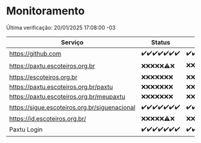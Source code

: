 # Monitoramento

Última verificação: 20/01/2025 17:08:00 -03

|Serviço|Status|Últimas 24h|
|---|---|---|
|https://github.com|<span title="2025-01-13: OK=23">✔️</span><span title="2025-01-14: OK=23">✔️</span><span title="2025-01-15: OK=23">✔️</span><span title="2025-01-16: OK=23">✔️</span><span title="2025-01-17: OK=23">✔️</span><span title="2025-01-18: OK=23">✔️</span><span title="2025-01-19: OK=20">✔️</span>|<span title="19/01/2025 18:06:00 -03 : 200">✔️</span><span title="19/01/2025 19:07:00 -03 : 200">✔️</span><span title="19/01/2025 20:07:00 -03 : 200">✔️</span><span title="19/01/2025 21:40:00 -03 : 200">✔️</span><span title="19/01/2025 23:08:00 -03 : 200">✔️</span><span title="20/01/2025 00:11:00 -03 : 200">✔️</span><span title="20/01/2025 01:10:00 -03 : 200">✔️</span><span title="20/01/2025 02:08:00 -03 : 200">✔️</span><span title="20/01/2025 03:12:00 -03 : 200">✔️</span><span title="20/01/2025 04:08:00 -03 : 200">✔️</span><span title="20/01/2025 05:12:00 -03 : 200">✔️</span><span title="20/01/2025 06:09:00 -03 : 200">✔️</span><span title="20/01/2025 07:09:00 -03 : 200">✔️</span><span title="20/01/2025 08:07:00 -03 : 200">✔️</span><span title="20/01/2025 09:15:00 -03 : 200">✔️</span><span title="20/01/2025 10:15:00 -03 : 200">✔️</span><span title="20/01/2025 11:07:00 -03 : 200">✔️</span><span title="20/01/2025 12:08:00 -03 : 200">✔️</span><span title="20/01/2025 13:09:00 -03 : 200">✔️</span><span title="20/01/2025 14:07:00 -03 : 200">✔️</span><span title="20/01/2025 15:10:00 -03 : 200">✔️</span><span title="20/01/2025 16:05:00 -03 : 200">✔️</span><span title="20/01/2025 17:08:00 -03 : 200">✔️</span>|
|https://paxtu.escoteiros.org.br|<span title="2025-01-13: Falhas=23">❌</span><span title="2025-01-14: Falhas=23">❌</span><span title="2025-01-15: Falhas=23">❌</span><span title="2025-01-16: Falhas=23">❌</span><span title="2025-01-17: Falhas=23">❌</span><span title="2025-01-18: OK=1, Falhas=22">⚠️</span><span title="2025-01-19: Falhas=20">❌</span>|<span title="19/01/2025 18:06:00 -03 : 403">❌</span><span title="19/01/2025 19:07:00 -03 : 403">❌</span><span title="19/01/2025 20:07:00 -03 : 403">❌</span><span title="19/01/2025 21:40:00 -03 : 403">❌</span><span title="19/01/2025 23:08:00 -03 : 403">❌</span><span title="20/01/2025 00:11:00 -03 : 403">❌</span><span title="20/01/2025 01:10:00 -03 : 403">❌</span><span title="20/01/2025 02:08:00 -03 : 403">❌</span><span title="20/01/2025 03:12:00 -03 : 403">❌</span><span title="20/01/2025 04:08:00 -03 : 200">✔️</span><span title="20/01/2025 05:12:00 -03 : 403">❌</span><span title="20/01/2025 06:09:00 -03 : 403">❌</span><span title="20/01/2025 07:09:00 -03 : 403">❌</span><span title="20/01/2025 08:07:00 -03 : 403">❌</span><span title="20/01/2025 09:15:00 -03 : 403">❌</span><span title="20/01/2025 10:15:00 -03 : 403">❌</span><span title="20/01/2025 11:07:00 -03 : 403">❌</span><span title="20/01/2025 12:08:00 -03 : 403">❌</span><span title="20/01/2025 13:09:00 -03 : 403">❌</span><span title="20/01/2025 14:07:00 -03 : 403">❌</span><span title="20/01/2025 15:10:00 -03 : 403">❌</span><span title="20/01/2025 16:05:00 -03 : 403">❌</span><span title="20/01/2025 17:08:00 -03 : 403">❌</span>|
|https://escoteiros.org.br|<span title="2025-01-13: Falhas=23">❌</span><span title="2025-01-14: Falhas=23">❌</span><span title="2025-01-15: Falhas=23">❌</span><span title="2025-01-16: Falhas=23">❌</span><span title="2025-01-17: Falhas=23">❌</span><span title="2025-01-18: Falhas=23">❌</span><span title="2025-01-19: Falhas=20">❌</span>|<span title="19/01/2025 18:06:00 -03 : 403">❌</span><span title="19/01/2025 19:07:00 -03 : 403">❌</span><span title="19/01/2025 20:07:00 -03 : 403">❌</span><span title="19/01/2025 21:40:00 -03 : 403">❌</span><span title="19/01/2025 23:08:00 -03 : 403">❌</span><span title="20/01/2025 00:11:00 -03 : 403">❌</span><span title="20/01/2025 01:10:00 -03 : 403">❌</span><span title="20/01/2025 02:08:00 -03 : 403">❌</span><span title="20/01/2025 03:12:00 -03 : 403">❌</span><span title="20/01/2025 04:08:00 -03 : 403">❌</span><span title="20/01/2025 05:12:00 -03 : 403">❌</span><span title="20/01/2025 06:09:00 -03 : 403">❌</span><span title="20/01/2025 07:09:00 -03 : 403">❌</span><span title="20/01/2025 08:07:00 -03 : 403">❌</span><span title="20/01/2025 09:15:00 -03 : 403">❌</span><span title="20/01/2025 10:15:00 -03 : 403">❌</span><span title="20/01/2025 11:07:00 -03 : 403">❌</span><span title="20/01/2025 12:08:00 -03 : 403">❌</span><span title="20/01/2025 13:09:00 -03 : 403">❌</span><span title="20/01/2025 14:07:00 -03 : 403">❌</span><span title="20/01/2025 15:10:00 -03 : 403">❌</span><span title="20/01/2025 16:05:00 -03 : 403">❌</span><span title="20/01/2025 17:08:00 -03 : 403">❌</span>|
|https://paxtu.escoteiros.org.br/paxtu|<span title="2025-01-13: Falhas=23">❌</span><span title="2025-01-14: Falhas=23">❌</span><span title="2025-01-15: Falhas=23">❌</span><span title="2025-01-16: Falhas=23">❌</span><span title="2025-01-17: Falhas=23">❌</span><span title="2025-01-18: Falhas=23">❌</span><span title="2025-01-19: Falhas=20">❌</span>|<span title="19/01/2025 18:06:00 -03 : 403">❌</span><span title="19/01/2025 19:07:00 -03 : 403">❌</span><span title="19/01/2025 20:07:00 -03 : 403">❌</span><span title="19/01/2025 21:40:00 -03 : 403">❌</span><span title="19/01/2025 23:08:00 -03 : 403">❌</span><span title="20/01/2025 00:11:00 -03 : 403">❌</span><span title="20/01/2025 01:10:00 -03 : 403">❌</span><span title="20/01/2025 02:08:00 -03 : 403">❌</span><span title="20/01/2025 03:12:00 -03 : 403">❌</span><span title="20/01/2025 04:08:00 -03 : 403">❌</span><span title="20/01/2025 05:12:00 -03 : 403">❌</span><span title="20/01/2025 06:09:00 -03 : 403">❌</span><span title="20/01/2025 07:09:00 -03 : 403">❌</span><span title="20/01/2025 08:07:00 -03 : 403">❌</span><span title="20/01/2025 09:15:00 -03 : 403">❌</span><span title="20/01/2025 10:15:00 -03 : 403">❌</span><span title="20/01/2025 11:07:00 -03 : 403">❌</span><span title="20/01/2025 12:08:00 -03 : 403">❌</span><span title="20/01/2025 13:09:00 -03 : 403">❌</span><span title="20/01/2025 14:07:00 -03 : 403">❌</span><span title="20/01/2025 15:10:00 -03 : 403">❌</span><span title="20/01/2025 16:05:00 -03 : 403">❌</span><span title="20/01/2025 17:08:00 -03 : 403">❌</span>|
|https://paxtu.escoteiros.org.br/meupaxtu|<span title="2025-01-13: Falhas=23">❌</span><span title="2025-01-14: Falhas=23">❌</span><span title="2025-01-15: Falhas=23">❌</span><span title="2025-01-16: Falhas=23">❌</span><span title="2025-01-17: Falhas=23">❌</span><span title="2025-01-18: Falhas=23">❌</span><span title="2025-01-19: Falhas=20">❌</span>|<span title="19/01/2025 18:06:00 -03 : 403">❌</span><span title="19/01/2025 19:07:00 -03 : 403">❌</span><span title="19/01/2025 20:07:00 -03 : 403">❌</span><span title="19/01/2025 21:40:00 -03 : 403">❌</span><span title="19/01/2025 23:08:00 -03 : 403">❌</span><span title="20/01/2025 00:11:00 -03 : 403">❌</span><span title="20/01/2025 01:10:00 -03 : 403">❌</span><span title="20/01/2025 02:08:00 -03 : 403">❌</span><span title="20/01/2025 03:12:00 -03 : 403">❌</span><span title="20/01/2025 04:08:00 -03 : 403">❌</span><span title="20/01/2025 05:12:00 -03 : 403">❌</span><span title="20/01/2025 06:09:00 -03 : 403">❌</span><span title="20/01/2025 07:09:00 -03 : 403">❌</span><span title="20/01/2025 08:07:00 -03 : 403">❌</span><span title="20/01/2025 09:15:00 -03 : 403">❌</span><span title="20/01/2025 10:15:00 -03 : 403">❌</span><span title="20/01/2025 11:07:00 -03 : 403">❌</span><span title="20/01/2025 12:08:00 -03 : 403">❌</span><span title="20/01/2025 13:09:00 -03 : 403">❌</span><span title="20/01/2025 14:07:00 -03 : 403">❌</span><span title="20/01/2025 15:10:00 -03 : 403">❌</span><span title="20/01/2025 16:05:00 -03 : 403">❌</span><span title="20/01/2025 17:08:00 -03 : 403">❌</span>|
|https://sigue.escoteiros.org.br/siguenacional|<span title="2025-01-13: OK=23">✔️</span><span title="2025-01-14: OK=23">✔️</span><span title="2025-01-15: OK=23">✔️</span><span title="2025-01-16: OK=23">✔️</span><span title="2025-01-17: OK=23">✔️</span><span title="2025-01-18: OK=23">✔️</span><span title="2025-01-19: OK=20">✔️</span>|<span title="19/01/2025 18:06:00 -03 : 200">✔️</span><span title="19/01/2025 19:07:00 -03 : 200">✔️</span><span title="19/01/2025 20:07:00 -03 : 200">✔️</span><span title="19/01/2025 21:40:00 -03 : 200">✔️</span><span title="19/01/2025 23:08:00 -03 : 200">✔️</span><span title="20/01/2025 00:11:00 -03 : 200">✔️</span><span title="20/01/2025 01:10:00 -03 : 200">✔️</span><span title="20/01/2025 02:08:00 -03 : 200">✔️</span><span title="20/01/2025 03:12:00 -03 : 200">✔️</span><span title="20/01/2025 04:08:00 -03 : 200">✔️</span><span title="20/01/2025 05:12:00 -03 : 200">✔️</span><span title="20/01/2025 06:09:00 -03 : 200">✔️</span><span title="20/01/2025 07:09:00 -03 : 200">✔️</span><span title="20/01/2025 08:07:00 -03 : 200">✔️</span><span title="20/01/2025 09:15:00 -03 : 200">✔️</span><span title="20/01/2025 10:15:00 -03 : 200">✔️</span><span title="20/01/2025 11:07:00 -03 : 200">✔️</span><span title="20/01/2025 12:08:00 -03 : 200">✔️</span><span title="20/01/2025 13:09:00 -03 : 200">✔️</span><span title="20/01/2025 14:07:00 -03 : 200">✔️</span><span title="20/01/2025 15:10:00 -03 : 200">✔️</span><span title="20/01/2025 16:05:00 -03 : 200">✔️</span><span title="20/01/2025 17:08:00 -03 : 200">✔️</span>|
|https://id.escoteiros.org.br/|<span title="2025-01-13: Falhas=23">❌</span><span title="2025-01-14: Falhas=23">❌</span><span title="2025-01-15: Falhas=23">❌</span><span title="2025-01-16: Falhas=23">❌</span><span title="2025-01-17: Falhas=23">❌</span><span title="2025-01-18: OK=1, Falhas=22">⚠️</span><span title="2025-01-19: Falhas=20">❌</span>|<span title="19/01/2025 18:06:00 -03 : 403">❌</span><span title="19/01/2025 19:07:00 -03 : 403">❌</span><span title="19/01/2025 20:07:00 -03 : 403">❌</span><span title="19/01/2025 21:40:00 -03 : 403">❌</span><span title="19/01/2025 23:08:00 -03 : 403">❌</span><span title="20/01/2025 00:11:00 -03 : 403">❌</span><span title="20/01/2025 01:10:00 -03 : 403">❌</span><span title="20/01/2025 02:08:00 -03 : 403">❌</span><span title="20/01/2025 03:12:00 -03 : 403">❌</span><span title="20/01/2025 04:08:00 -03 : 403">❌</span><span title="20/01/2025 05:12:00 -03 : 403">❌</span><span title="20/01/2025 06:09:00 -03 : 403">❌</span><span title="20/01/2025 07:09:00 -03 : 403">❌</span><span title="20/01/2025 08:07:00 -03 : 403">❌</span><span title="20/01/2025 09:15:00 -03 : 403">❌</span><span title="20/01/2025 10:15:00 -03 : 403">❌</span><span title="20/01/2025 11:07:00 -03 : 403">❌</span><span title="20/01/2025 12:08:00 -03 : 403">❌</span><span title="20/01/2025 13:09:00 -03 : 403">❌</span><span title="20/01/2025 14:07:00 -03 : 403">❌</span><span title="20/01/2025 15:10:00 -03 : 403">❌</span><span title="20/01/2025 16:05:00 -03 : 403">❌</span><span title="20/01/2025 17:08:00 -03 : 403">❌</span>|
|Paxtu Login|<span title="2025-01-13: OK=23">✔️</span><span title="2025-01-14: OK=23">✔️</span><span title="2025-01-15: OK=23">✔️</span><span title="2025-01-16: OK=23">✔️</span><span title="2025-01-17: OK=23">✔️</span><span title="2025-01-18: OK=23">✔️</span><span title="2025-01-19: OK=20">✔️</span>|<span title="19/01/2025 18:06:00 -03 : 200">✔️</span><span title="19/01/2025 19:07:00 -03 : 200">✔️</span><span title="19/01/2025 20:07:00 -03 : 200">✔️</span><span title="19/01/2025 21:40:00 -03 : 200">✔️</span><span title="19/01/2025 23:08:00 -03 : 200">✔️</span><span title="20/01/2025 00:11:00 -03 : 200">✔️</span><span title="20/01/2025 01:10:00 -03 : 200">✔️</span><span title="20/01/2025 02:08:00 -03 : 200">✔️</span><span title="20/01/2025 03:12:00 -03 : 200">✔️</span><span title="20/01/2025 04:08:00 -03 : 200">✔️</span><span title="20/01/2025 05:12:00 -03 : 200">✔️</span><span title="20/01/2025 06:09:00 -03 : 200">✔️</span><span title="20/01/2025 07:09:00 -03 : 200">✔️</span><span title="20/01/2025 08:07:00 -03 : 200">✔️</span><span title="20/01/2025 09:15:00 -03 : 200">✔️</span><span title="20/01/2025 10:15:00 -03 : 200">✔️</span><span title="20/01/2025 11:07:00 -03 : 200">✔️</span><span title="20/01/2025 12:08:00 -03 : 200">✔️</span><span title="20/01/2025 13:09:00 -03 : 200">✔️</span><span title="20/01/2025 14:07:00 -03 : 200">✔️</span><span title="20/01/2025 15:10:00 -03 : 200">✔️</span><span title="20/01/2025 16:06:00 -03 : 200">✔️</span><span title="20/01/2025 17:08:00 -03 : 200">✔️</span>|

